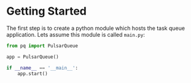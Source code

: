 
# Getting Started

The first step is to create a python module which hosts the task queue application.
Lets assume this module is called ``main.py``:
```python
from pq import PulsarQueue

app = PulsarQueue()

if __name__ == '__main__':
	app.start()
```
